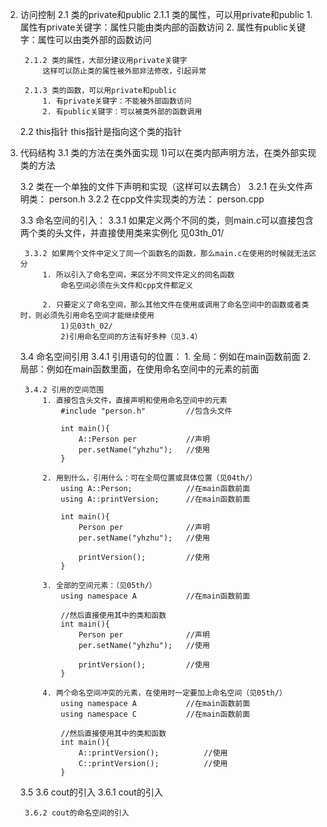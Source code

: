 
2. 访问控制
	2.1 类的private和public
		2.1.1 类的属性，可以用private和public
			1. 属性有private关键字：属性只能由类内部的函数访问
			2. 属性有public关键字：属性可以由类外部的函数访问
			
		2.1.2 类的属性，大部分建议用private关键字
			这样可以防止类的属性被外部非法修改，引起异常

		2.1.3 类的函数，可以用private和public
			1. 有private关键字：不能被外部函数访问
			2. 有public关键字：可以被类外部的函数调用
				
	2.2 this指针
		this指针是指向这个类的指针

3. 代码结构
	3.1 类的方法在类外面实现
		1)可以在类内部声明方法，在类外部实现类的方法
	
	3.2 类在一个单独的文件下声明和实现（这样可以去耦合）
		3.2.1 在头文件声明类：			person.h
		3.2.2 在cpp文件实现类的方法：	person.cpp
	
	3.3 命名空间的引入：
		3.3.1 如果定义两个不同的类，则main.c可以直接包含两个类的头文件，并直接使用类来实例化
			见03th_01/
			
		3.3.2 如果两个文件中定义了同一个函数名的函数，那么main.c在使用的时候就无法区分
			1. 所以引入了命名空间，来区分不同文件定义的同名函数
				命名空间必须在头文件和cpp文件都定义
				
			2. 只要定义了命名空间，那么其他文件在使用或调用了命名空间中的函数或者类时，则必须先引用命名空间才能继续使用
				1)见03th_02/
				2)引用命名空间的方法有好多种（见3.4）
	
	3.4 命名空间引用
		3.4.1 引用语句的位置：
			1. 全局：例如在main函数前面
			2. 局部：例如在main函数里面，在使用命名空间中的元素的前面
		
		3.4.2 引用的空间范围
			1. 直接包含头文件，直接声明和使用命名空间中的元素
				#include "person.h"			//包含头文件
				
				int main(){
					A::Person per 			//声明
					per.setName("yhzhu");	//使用			
				}
				
			2. 用到什么，引用什么：可在全局位置或具体位置（见04th/）
				using A::Person;			//在main函数前面
				using A::printVersion;		//在main函数前面
				
				int main(){
					Person per 				//声明
					per.setName("yhzhu");	//使用		
					
					printVersion();			//使用
				}		
				
			3. 全部的空间元素：（见05th/）
				using namespace A			//在main函数前面
				
				//然后直接使用其中的类和函数
				int main(){
					Person per 				//声明
					per.setName("yhzhu");	//使用		
					
					printVersion();			//使用
				}				

			4. 两个命名空间冲突的元素，在使用时一定要加上命名空间（见05th/）
				using namespace A			//在main函数前面
				using namespace C			//在main函数前面
				
				//然后直接使用其中的类和函数
				int main(){		
					A::printVersion();			//使用
					C::printVersion();			//使用
				}					
	3.5
	3.6 cout的引入
		3.6.1 cout的引入
		
		3.6.2 cout的命名空间的引入